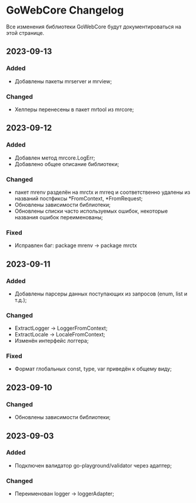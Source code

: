 # GoWebCore Changelog
Все изменения библиотеки GoWebCore будут документироваться на этой странице.

## 2023-09-13
### Added
- Добавлены пакеты mrserver и mrview;

### Changed
- Хелперы перенесены в пакет mrtool из mrcore;

## 2023-09-12
### Added
- Добавлен метод mrcore.LogErr;
- Добавлено общее описание библиотеки;

### Changed
- пакет mrenv разделён на mrctx и mrreq и соответственно удалены из названий постфиксы *FromContext, *FromRequest;
- Обновлены зависимости библиотеки;
- Обновлены списки часто используемых ошибок, некоторые названия ошибок переименованы;

### Fixed
- Исправлен баг: package mrenv -> package mrctx

## 2023-09-11
### Added
- Добавлены парсеры данных поступающих из запросов (enum, list и т.д.);

### Changed
- ExtractLogger -> LoggerFromContext;
- ExtractLocale -> LocaleFromContext;
- Изменён интерфейс логгера;

### Fixed
- Формат глобальных const, type, var приведён к общему виду;

## 2023-09-10
### Changed
- Обновлены зависимости библиотеки;

## 2023-09-03
### Added
- Подключен валидатор go-playground/validator через адаптер;

### Changed
- Переименован logger -> loggerAdapter;